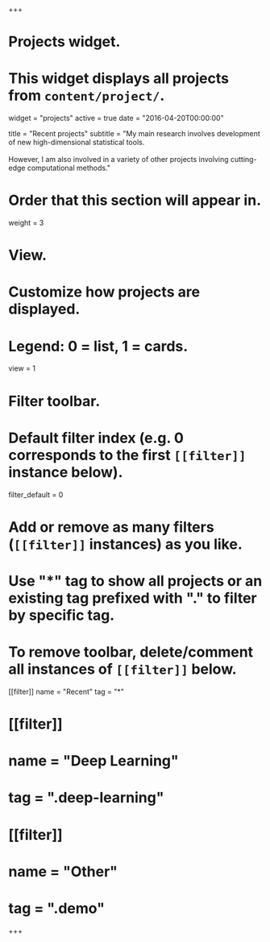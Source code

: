 +++
# Projects widget.
# This widget displays all projects from `content/project/`.
widget = "projects"
active = true
date = "2016-04-20T00:00:00"

title = "Recent projects"
subtitle = "My main research involves development of new high-dimensional statistical tools. <br><br>However, I am also involved in a variety of other projects involving cutting-edge computational methods."

# Order that this section will appear in.
weight = 3

# View.
# Customize how projects are displayed.
# Legend: 0 = list, 1 = cards.
view = 1

# Filter toolbar.

# Default filter index (e.g. 0 corresponds to the first `[[filter]]` instance below).
filter_default = 0

# Add or remove as many filters (`[[filter]]` instances) as you like.
# Use "*" tag to show all projects or an existing tag prefixed with "." to filter by specific tag.
# To remove toolbar, delete/comment all instances of `[[filter]]` below.
[[filter]]
  name = "Recent"
  tag = "*"
  
# [[filter]]
#   name = "Deep Learning"
#   tag = ".deep-learning"

# [[filter]]
#   name = "Other"
#   tag = ".demo"

+++

